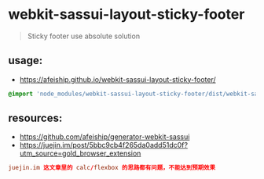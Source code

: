 # webkit-sassui-layout-sticky-footer
> Sticky footer use absolute solution

## usage:
+ https://afeiship.github.io/webkit-sassui-layout-sticky-footer/

```scss
@import 'node_modules/webkit-sassui-layout-sticky-footer/dist/webkit-sassui-layout-sticky-footer.scss';
```
## resources:
+ https://github.com/afeiship/generator-webkit-sassui
+ https://juejin.im/post/5bbc9cb4f265da0add51dc0f?utm_source=gold_browser_extension

```conf
juejin.im 这文章里的 calc/flexbox 的思路都有问题，不能达到预期效果
```
